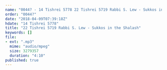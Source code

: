 ```yaml
---
name: "0044? - 14 Tishrei 5778 22 Tishrei 5719 Rabbi S. Lew - Sukkos in the Shalash"
order: "0044?"
date: "2018-04-09T07:39:18Z"
hdate: "14 Tishrei 5778"
title: "22 Tishrei 5719 Rabbi S. Lew - Sukkos in the Shalash"
keywords: []
file:
- ext: ".mp3"
  mime: "audio/mpeg"
  size: 3279357
  duration: "4:10"
published: true
---
```



